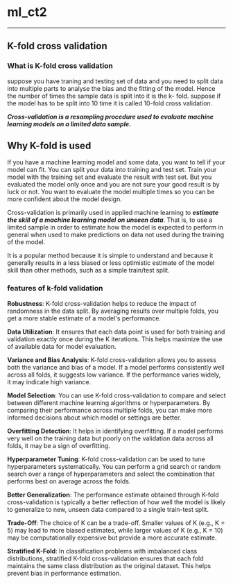 # ml_ct2
---
## K-fold cross validation
### What is K-fold cross validation
suppose you have traning and testing set of data and you need to split data into multiple parts to analyse the bias and the fitting of the model.
Hence the number of times the sample data is split into it is the k- fold. suppose if the model has to be split into 10 time it is called 10-fold cross validation.

**_Cross-validation is a resampling procedure used to evaluate machine learning models on a limited data sample._**

## Why K-fold is used 
If you have a machine learning model and some data, you want to tell if your model can fit. You can split your data into training and test set. Train your model with the training set and evaluate the result with test set. But you evaluated the model only once and you are not sure your good result is by luck or not. You want to evaluate the model multiple times so you can be more confident about the model design.

Cross-validation is primarily used in applied machine learning to **_estimate the skill of a machine learning model on unseen data_**. That is, to use a limited sample in order to estimate how the model is expected to perform in general when used to make predictions on data not used during the training of the model.

It is a popular method because it is simple to understand and because it generally results in a less biased or less optimistic estimate of the model skill than other methods, such as a simple train/test split.

### features of k-fold validation
**Robustness**: K-fold cross-validation helps to reduce the impact of randomness in the data split. By averaging results over multiple folds, you get a more stable estimate of a model's performance.

**Data Utilization**: It ensures that each data point is used for both training and validation exactly once during the K iterations. This helps maximize the use of available data for model evaluation.

**Variance and Bias Analysis**: K-fold cross-validation allows you to assess both the variance and bias of a model. If a model performs consistently well across all folds, it suggests low variance. If the performance varies widely, it may indicate high variance.

**Model Selection**: You can use K-fold cross-validation to compare and select between different machine learning algorithms or hyperparameters. By comparing their performance across multiple folds, you can make more informed decisions about which model or settings are better.

**Overfitting Detection**: It helps in identifying overfitting. If a model performs very well on the training data but poorly on the validation data across all folds, it may be a sign of overfitting.

**Hyperparameter Tuning**: K-fold cross-validation can be used to tune hyperparameters systematically. You can perform a grid search or random search over a range of hyperparameters and select the combination that performs best on average across the folds.

**Better Generalization**: The performance estimate obtained through K-fold cross-validation is typically a better reflection of how well the model is likely to generalize to new, unseen data compared to a single train-test split.

**Trade-Off**: The choice of K can be a trade-off. Smaller values of K (e.g., K = 5) may lead to more biased estimates, while larger values of K (e.g., K = 10) may be computationally expensive but provide a more accurate estimate.

**Stratified K-Fold**: In classification problems with imbalanced class distributions, stratified K-fold cross-validation ensures that each fold maintains the same class distribution as the original dataset. This helps prevent bias in performance estimation.
